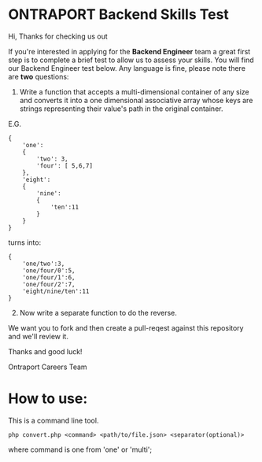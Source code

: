 # ONTRAPORT Backend Skills Test

Hi, Thanks for checking us out

If you're interested in applying for the **Backend Engineer** team a great first step is to complete a brief test to allow us to assess your skills. You will find our Backend Engineer test below. Any language is fine, please note there are **two** questions:

1) Write a function that accepts a multi-dimensional container of any size and converts it into a one dimensional associative array whose keys are strings representing their value's path in the original container.

E.G.

```
{
    'one':
    {
        'two': 3,
        'four': [ 5,6,7]
    },
    'eight':
    {
        'nine':
        {
            'ten':11
        }
    }
}
```

turns into:

```
{
    'one/two':3,
    'one/four/0':5,
    'one/four/1':6,
    'one/four/2':7,
    'eight/nine/ten':11
}
```

2) Now write a separate function to do the reverse.

We want you to fork and then create a pull-reqest against this repository and we'll review it.

Thanks and good luck!

Ontraport Careers Team

# How to use:
This is a command line tool.

```
php convert.php <command> <path/to/file.json> <separator(optional)>
```
where command is one from 'one' or 'multi';

